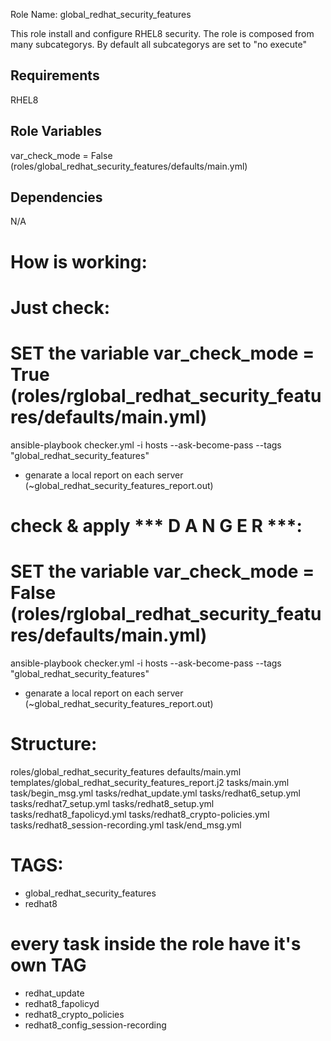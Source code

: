 Role Name: global_redhat_security_features

This role install and configure RHEL8 security. The role is composed from many subcategorys. By default all subcategorys are set to "no execute"

Requirements
------------

RHEL8

Role Variables
--------------

var_check_mode = False (roles/global_redhat_security_features/defaults/main.yml)

Dependencies
------------

N/A

How is working:
===============
# Just check: 
  # SET the variable var_check_mode = True (roles/rglobal_redhat_security_features/defaults/main.yml)
  ansible-playbook checker.yml -i hosts --ask-become-pass  --tags "global_redhat_security_features"
  - genarate a local report on each server (~global_redhat_security_features_report.out)

# check & apply *** D A N G E R ***: 
  # SET the variable var_check_mode = False (roles/rglobal_redhat_security_features/defaults/main.yml)
  ansible-playbook checker.yml -i hosts --ask-become-pass  --tags "global_redhat_security_features"
  - genarate a local report on each server (~global_redhat_security_features_report.out)


Structure:
==========
roles/global_redhat_security_features
  defaults/main.yml
  templates/global_redhat_security_features_report.j2
  tasks/main.yml
    task/begin_msg.yml
    tasks/redhat_update.yml
    tasks/redhat6_setup.yml
    tasks/redhat7_setup.yml
    tasks/redhat8_setup.yml
      tasks/redhat8_fapolicyd.yml
      tasks/redhat8_crypto-policies.yml
      tasks/redhat8_session-recording.yml
    task/end_msg.yml

TAGS:
=====
- global_redhat_security_features
- redhat8
# every task inside the role have it's own TAG
  - redhat_update
  - redhat8_fapolicyd
  - redhat8_crypto_policies
  - redhat8_config_session-recording